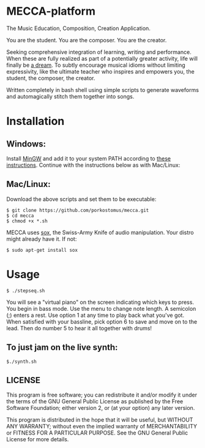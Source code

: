 # MECCA-platform
The Music Education, Composition, Creation Application.

You are the student.
You are the composer.
You are the creator.

Seeking comprehensive integration of learning, writing and performance. When these are fully realized as part of a potentially greater activity, life will finally be [a dream](https://www.youtube.com/watch?v=0TgrorCZg80). To subtly encourage musical idioms without limiting expressivity, like the ultimate teacher who inspires and empowers you, the student, the composer, the creator.

Written completely in bash shell using simple scripts to generate waveforms and automagically stitch them together into songs.

# Installation

## Windows:

Install [MinGW](http://www.mingw.org/) and add it to your system PATH according to [these instructions](http://www.computerhope.com/issues/ch000549.htm). Continue with the instructions below as with Mac/Linux:

## Mac/Linux:

Download the above scripts and set them to be executable:

    $ git clone https://github.com/porkostomus/mecca.git
    $ cd mecca
    $ chmod +x *.sh
    
MECCA uses [sox](http://sox.sourceforge.net/), the Swiss-Army Knife of audio manipulation. Your distro might already have it.
If not:

    $ sudo apt-get install sox

# Usage
    
    $ ./stepseq.sh
    
You will see a "virtual piano" on the screen indicating which keys to press.
You begin in bass mode. Use the menu to change note length.
A semicolon (;) enters a rest. Use option 1 at any time to play back what you've got.
When satisfied with your bassline, pick option 6 to save and move on to the lead.
Then do number 5 to hear it all together with drums!

## To just jam on the live synth:

    $./synth.sh

## LICENSE

This program is free software; you can redistribute it and/or modify it under the terms of the GNU General Public License as published by the Free Software Foundation; either version 2, or (at your option) any later version.

This program is distributed in the hope that it will be useful, but WITHOUT ANY WARRANTY; without even the implied warranty of MERCHANTABILITY or FITNESS FOR A PARTICULAR PURPOSE. See the GNU General Public License for more details.
